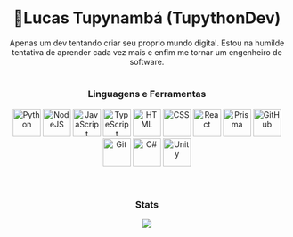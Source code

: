 <h1 align="center"> 🐍Lucas Tupynambá (TupythonDev) </h1>

<p align="center">Apenas um dev tentando criar seu proprio mundo digital. Estou na humilde tentativa de aprender cada vez mais e enfim me tornar um engenheiro de software.</p>

#

<h3 align="center" >Linguagens e Ferramentas</h3>

<div align="center" >
    <img alt="Python" width="50px" src="https://cdn.jsdelivr.net/gh/devicons/devicon/icons/python/python-original.svg"/>
    <img alt="NodeJS" width="50px" src="https://cdn.jsdelivr.net/gh/devicons/devicon/icons/nodejs/nodejs-original.svg"/>
    <img alt="JavaScript" width="50px" src="https://cdn.jsdelivr.net/gh/devicons/devicon/icons/javascript/javascript-plain.svg"/>
    <img alt="TypeScript" width="50px" src="https://cdn.jsdelivr.net/gh/devicons/devicon/icons/typescript/typescript-original.svg"/>
    <img alt="HTML" width="50px" src="https://cdn.jsdelivr.net/gh/devicons/devicon/icons/html5/html5-original.svg"/>
    <img alt="CSS" width="50px" src="https://cdn.jsdelivr.net/gh/devicons/devicon/icons/css3/css3-original.svg"/>
    <img alt="React" width="50px" src="https://cdn.jsdelivr.net/gh/devicons/devicon/icons/react/react-original.svg"/>
    <img alt="Prisma" width="50px" src="https://cdn.jsdelivr.net/gh/devicons/devicon@latest/icons/prisma/prisma-original.svg" />
    <img alt="GitHub" width="50px" src="https://cdn.jsdelivr.net/gh/devicons/devicon/icons/github/github-original.svg"/>
    <img alt="Git" width="50px" src="https://cdn.jsdelivr.net/gh/devicons/devicon/icons/git/git-original.svg"/>
    <img alt="C#" width="50px" src="https://cdn.jsdelivr.net/gh/devicons/devicon/icons/csharp/csharp-original.svg"/>
    <img alt="Unity" width="50px" src="https://cdn.jsdelivr.net/gh/devicons/devicon@latest/icons/unity/unity-original.svg" />
</div>
<br/>

#

<h3 align='center'>Stats</h3> 
<div align="center">
    <picture >
        <source
            srcset="https://github-readme-stats.vercel.app/api?username=TupythonDev&show_icons=true&theme=dark"
            media="(prefers-color-scheme: dark)"
        />
        <source
            srcset="https://github-readme-stats.vercel.app/api?username=TupythonDev&show_icons=true"
            media="(prefers-color-scheme: light), (prefers-color-scheme: no-preference)"
        />
        <img src="https://github-readme-stats.vercel.app/api?username=TupythonDev&show_icons=true" />
    </picture>
</div>
